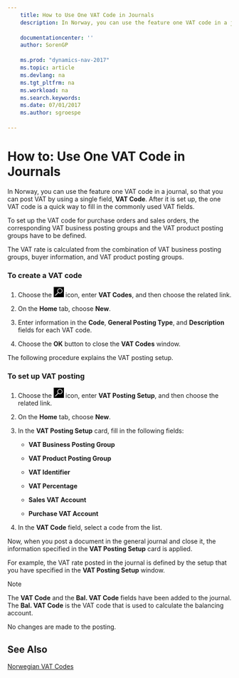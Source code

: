 ```yaml
---
    title: How to Use One VAT Code in Journals 
    description: In Norway, you can use the feature one VAT code in a journal, so that you can post VAT by using a single field, **VAT Code**. After it is set up, the one VAT code is a quick way to fill in the commonly used VAT fields.
    
    documentationcenter: ''
    author: SorenGP

    ms.prod: "dynamics-nav-2017"
    ms.topic: article
    ms.devlang: na
    ms.tgt_pltfrm: na
    ms.workload: na
    ms.search.keywords:
    ms.date: 07/01/2017
    ms.author: sgroespe

---
```

# How to: Use One VAT Code in Journals
In Norway, you can use the feature one VAT code in a journal, so that you can post VAT by using a single field, **VAT Code**. After it is set up, the one VAT code is a quick way to fill in the commonly used VAT fields.  
  
 To set up the VAT code for purchase orders and sales orders, the corresponding VAT business posting groups and the VAT product posting groups have to be defined.  
  
 The VAT rate is calculated from the combination of VAT business posting groups, buyer information, and VAT product posting groups.  
  
### To create a VAT code  
  
1.  Choose the ![Search for Page or Report](../../media/ui-search/search_small.png "Search for Page or Report icon") icon, enter **VAT Codes**, and then choose the related link.  
  
2.  On the  **Home** tab, choose **New**.  
  
3.  Enter information in the **Code**, **General Posting Type**, and **Description** fields for each VAT code.  
  
4.  Choose the **OK** button to close the **VAT Codes** window.  
  
 The following procedure explains the VAT posting setup.  
  
### To set up VAT posting  
  
1.  Choose the ![Search for Page or Report](../../media/ui-search/search_small.png "Search for Page or Report icon") icon, enter **VAT Posting Setup**, and then choose the related link.  
  
2.  On the **Home** tab, choose **New**.  
  
3.  In the **VAT Posting Setup** card, fill in the following fields:  
  
    -   **VAT Business Posting Group**  
  
    -   **VAT Product Posting Group**  
  
    -   **VAT Identifier**  
  
    -   **VAT Percentage**  
  
    -   **Sales VAT Account**  
  
    -   **Purchase VAT Account**  
  
4.  In the **VAT Code** field, select a code from the list.  
  
 Now, when you post a document in the general journal and close it, the information specified in the **VAT Posting Setup** card is applied.  
  
 For example, the VAT rate posted in the journal is defined by the setup that you have specified in the **VAT Posting Setup** window.  
  
> [!NOTE]  
>  The **VAT Code** and the **Bal. VAT Code**  fields have been added to the journal. The **Bal. VAT Code** is the VAT code that is used to calculate the balancing account.  
>   
>  No changes are made to the posting.  
  
## See Also  
 [Norwegian VAT Codes](norwegian-vat-codes.md)